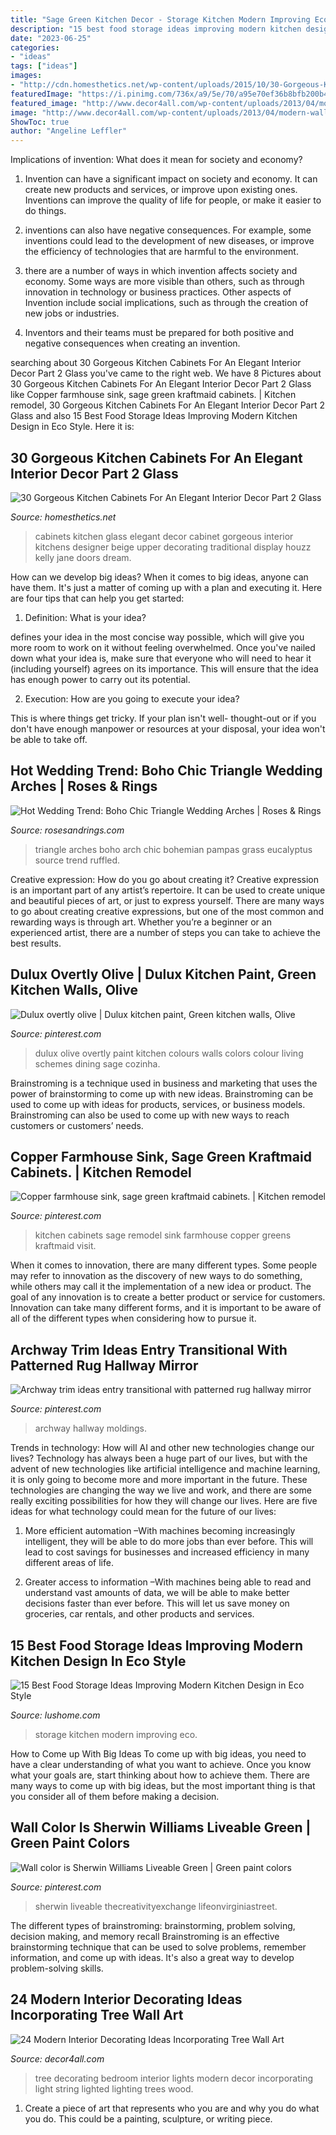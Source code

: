 ```yaml
---
title: "Sage Green Kitchen Decor - Storage Kitchen Modern Improving Eco"
description: "15 best food storage ideas improving modern kitchen design in eco style"
date: "2023-06-25"
categories:
- "ideas"
tags: ["ideas"]
images:
- "http://cdn.homesthetics.net/wp-content/uploads/2015/10/30-Gorgeous-Kitchen-Cabinets-For-An-Elegant-Interior-Decor-Part-2-Glass-Cabinets-10.jpg"
featuredImage: "https://i.pinimg.com/736x/a9/5e/70/a95e70ef36b8bfb200b4ac13903c395e--custom-cabinetry-moldings.jpg"
featured_image: "http://www.decor4all.com/wp-content/uploads/2013/04/modern-wall-art-interior-decorating-ideas-9.jpg"
image: "http://www.decor4all.com/wp-content/uploads/2013/04/modern-wall-art-interior-decorating-ideas-9.jpg"
ShowToc: true
author: "Angeline Leffler"
---
```



Implications of invention: What does it mean for society and economy?
1. Invention can have a significant impact on society and economy. It can create new products and services, or improve upon existing ones. Inventions can improve the quality of life for people, or make it easier to do things.
2. inventions can also have negative consequences. For example, some inventions could lead to the development of new diseases, or improve the efficiency of technologies that are harmful to the environment.

3. there are a number of ways in which invention affects society and economy. Some ways are more visible than others, such as through innovation in technology or business practices. Other aspects of Invention include social implications, such as through the creation of new jobs or industries.

4. Inventors and their teams must be prepared for both positive and negative consequences when creating an invention.

	

		
searching about 30 Gorgeous Kitchen Cabinets For An Elegant Interior Decor Part 2 Glass you've came to the right web. We have 8 Pictures about 30 Gorgeous Kitchen Cabinets For An Elegant Interior Decor Part 2 Glass like Copper farmhouse sink, sage green kraftmaid cabinets. | Kitchen remodel, 30 Gorgeous Kitchen Cabinets For An Elegant Interior Decor Part 2 Glass and also 15 Best Food Storage Ideas Improving Modern Kitchen Design in Eco Style. Here it is:
		
    
## 30 Gorgeous Kitchen Cabinets For An Elegant Interior Decor Part 2 Glass

<img loading=lazy src="http://cdn.homesthetics.net/wp-content/uploads/2015/10/30-Gorgeous-Kitchen-Cabinets-For-An-Elegant-Interior-Decor-Part-2-Glass-Cabinets-10.jpg" onerror="this.onerror=null;this.src='https://tse3.mm.bing.net/th?id=OIP.KKBYaFLrCyVDEiZD_HCO-gHaJ4&amp;pid=15.1';" alt="30 Gorgeous Kitchen Cabinets For An Elegant Interior Decor Part 2 Glass">

_Source: homesthetics.net_

>cabinets kitchen glass elegant decor cabinet gorgeous interior kitchens designer beige upper decorating traditional display houzz kelly jane doors dream. 

	

How can we develop big ideas?
When it comes to big ideas, anyone can have them. It's just a matter of coming up with a plan and executing it. Here are four tips that can help you get started:
1. Definition: What is your idea?

 defines your idea in the most concise way possible, which will give you more room to work on it without feeling overwhelmed. Once you've nailed down what your idea is, make sure that everyone who will need to hear it (including yourself) agrees on its importance. This will ensure that the idea has enough power to carry out its potential.

2. Execution: How are you going to execute your idea?

This is where things get tricky. If your plan isn't well- thought-out or if you don't have enough manpower or resources at your disposal, your idea won't be able to take off.

    
## Hot Wedding Trend: Boho Chic Triangle Wedding Arches | Roses &amp; Rings

<img loading=lazy src="http://www.rosesandrings.com/wp-content/uploads/2018/09/Bohemian-Sage-Green-Eucalyptus-Wedding-Arch-with-Pampas-Grass-Details.jpg" onerror="this.onerror=null;this.src='https://tse3.mm.bing.net/th?id=OIP.-1O2B_SrgBqtVRTwB_5ylQHaLG&amp;pid=15.1';" alt="Hot Wedding Trend: Boho Chic Triangle Wedding Arches | Roses &amp; Rings">

_Source: rosesandrings.com_

>triangle arches boho arch chic bohemian pampas grass eucalyptus source trend ruffled. 

	

Creative expression: How do you go about creating it?
Creative expression is an important part of any artist’s repertoire. It can be used to create unique and beautiful pieces of art, or just to express yourself. There are many ways to go about creating creative expressions, but one of the most common and rewarding ways is through art. Whether you’re a beginner or an experienced artist, there are a number of steps you can take to achieve the best results.

    
## Dulux Overtly Olive | Dulux Kitchen Paint, Green Kitchen Walls, Olive

<img loading=lazy src="https://i.pinimg.com/736x/1a/06/8e/1a068e4ab931b7bfb45dbde6b22fc86d--olives.jpg" onerror="this.onerror=null;this.src='https://tse4.mm.bing.net/th?id=OIP.6q3PDjn7hy_lpfKiqKqxBwHaNK&amp;pid=15.1';" alt="Dulux overtly olive | Dulux kitchen paint, Green kitchen walls, Olive">

_Source: pinterest.com_

>dulux olive overtly paint kitchen colours walls colors colour living schemes dining sage cozinha. 

	

Brainstroming is a technique used in business and marketing that uses the power of brainstorming to come up with new ideas. Brainstroming can be used to come up with ideas for products, services, or business models. Brainstroming can also be used to come up with new ways to reach customers or customers’ needs.

    
## Copper Farmhouse Sink, Sage Green Kraftmaid Cabinets. | Kitchen Remodel

<img loading=lazy src="https://i.pinimg.com/736x/fe/08/90/fe0890ac4f43b7acfcc7c5ed0f720a69.jpg" onerror="this.onerror=null;this.src='https://tse1.mm.bing.net/th?id=OIP.wOjCez5YbL-rv3pv3z0bSgHaJ3&amp;pid=15.1';" alt="Copper farmhouse sink, sage green kraftmaid cabinets. | Kitchen remodel">

_Source: pinterest.com_

>kitchen cabinets sage remodel sink farmhouse copper greens kraftmaid visit. 

	

When it comes to innovation, there are many different types. Some people may refer to innovation as the discovery of new ways to do something, while others may call it the implementation of a new idea or product. The goal of any innovation is to create a better product or service for customers. Innovation can take many different forms, and it is important to be aware of all of the different types when considering how to pursue it.

    
## Archway Trim Ideas Entry Transitional With Patterned Rug Hallway Mirror

<img loading=lazy src="https://i.pinimg.com/736x/a9/5e/70/a95e70ef36b8bfb200b4ac13903c395e--custom-cabinetry-moldings.jpg" onerror="this.onerror=null;this.src='https://tse2.mm.bing.net/th?id=OIP.90RudIAM30zJlkxaBJmllgHaLH&amp;pid=15.1';" alt="Archway trim ideas entry transitional with patterned rug hallway mirror">

_Source: pinterest.com_

>archway hallway moldings. 

	

Trends in technology: How will AI and other new technologies change our lives?
Technology has always been a huge part of our lives, but with the advent of new technologies like artificial intelligence and machine learning, it is only going to become more and more important in the future. These technologies are changing the way we live and work, and there are some really exciting possibilities for how they will change our lives. Here are five ideas for what technology could mean for the future of our lives:
1. More efficient automation –With machines becoming increasingly intelligent, they will be able to do more jobs than ever before. This will lead to cost savings for businesses and increased efficiency in many different areas of life.

2. Greater access to information –With machines being able to read and understand vast amounts of data, we will be able to make better decisions faster than ever before. This will let us save money on groceries, car rentals, and other products and services.

    
## 15 Best Food Storage Ideas Improving Modern Kitchen Design In Eco Style

<img loading=lazy src="https://www.lushome.com/wp-content/uploads/2015/09/modern-kitchen-storage-ideas-10.jpg" onerror="this.onerror=null;this.src='https://tse2.mm.bing.net/th?id=OIP.emYJZclgwBe2wcUuZixAKwHaJ3&amp;pid=15.1';" alt="15 Best Food Storage Ideas Improving Modern Kitchen Design in Eco Style">

_Source: lushome.com_

>storage kitchen modern improving eco. 

	

How to Come up With Big Ideas
To come up with big ideas, you need to have a clear understanding of what you want to achieve. Once you know what your goals are, start thinking about how to achieve them. There are many ways to come up with big ideas, but the most important thing is that you consider all of them before making a decision.

    
## Wall Color Is Sherwin Williams Liveable Green | Green Paint Colors

<img loading=lazy src="https://i.pinimg.com/736x/ef/48/0b/ef480b36341b38c94b66bb1cff345ed9.jpg" onerror="this.onerror=null;this.src='https://tse4.mm.bing.net/th?id=OIP.ghjRDptK5oxCbADwDCTwZwHaKz&amp;pid=15.1';" alt="Wall color is Sherwin Williams Liveable Green | Green paint colors">

_Source: pinterest.com_

>sherwin liveable thecreativityexchange lifeonvirginiastreet. 

	

The different types of brainstroming: brainstorming, problem solving, decision making, and memory recall
Brainstroming is an effective brainstorming technique that can be used to solve problems, remember information, and come up with ideas. It's also a great way to develop problem-solving skills.

    
## 24 Modern Interior Decorating Ideas Incorporating Tree Wall Art

<img loading=lazy src="http://www.decor4all.com/wp-content/uploads/2013/04/modern-wall-art-interior-decorating-ideas-9.jpg" onerror="this.onerror=null;this.src='https://tse3.mm.bing.net/th?id=OIP.Vu8RKZI9gmM6EEcxCt5klwHaJD&amp;pid=15.1';" alt="24 Modern Interior Decorating Ideas Incorporating Tree Wall Art">

_Source: decor4all.com_

>tree decorating bedroom interior lights modern decor incorporating light string lighted lighting trees wood. 

	

1. Create a piece of art that represents who you are and why you do what you do. This could be a painting, sculpture, or writing piece. 


